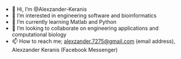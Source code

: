 - 👋 Hi, I’m @Alexzander-Keranis
- 👀 I’m interested in engineering software and bioinformatics
- 🌱 I’m currently learning Matlab and Python
- 💞️ I’m looking to collaborate on engineering applications and computational biology 
- 📫 How to reach me; alexzander.7275@gmail.com (email address), Alexzander Keranis (Facebook Messenger)

<!---
Alexzander-Keranis/Alexzander-Keranis is a ✨ special ✨ repository because its `README.md` (this file) appears on your GitHub profile.
You can click the Preview link to take a look at your changes.
--->
